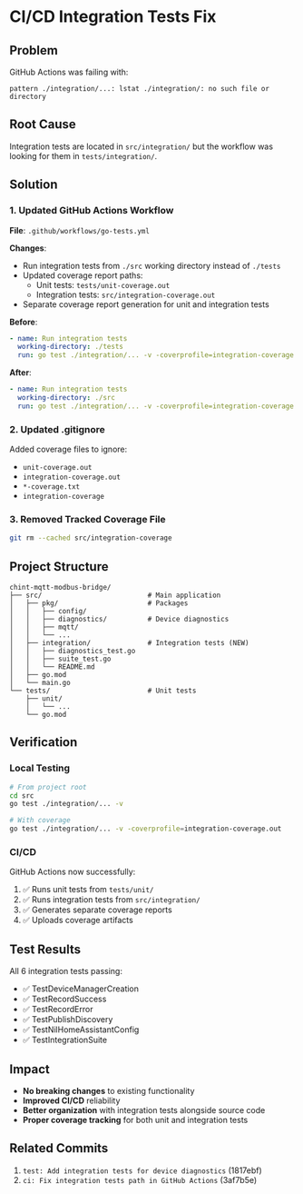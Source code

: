 # CI/CD Integration Tests Fix

## Problem
GitHub Actions was failing with:
```
pattern ./integration/...: lstat ./integration/: no such file or directory
```

## Root Cause
Integration tests are located in `src/integration/` but the workflow was looking for them in `tests/integration/`.

## Solution

### 1. Updated GitHub Actions Workflow
**File**: `.github/workflows/go-tests.yml`

**Changes**:
- Run integration tests from `./src` working directory instead of `./tests`
- Updated coverage report paths:
  - Unit tests: `tests/unit-coverage.out`
  - Integration tests: `src/integration-coverage.out`
- Separate coverage report generation for unit and integration tests

**Before**:
```yaml
- name: Run integration tests
  working-directory: ./tests
  run: go test ./integration/... -v -coverprofile=integration-coverage.out
```

**After**:
```yaml
- name: Run integration tests
  working-directory: ./src
  run: go test ./integration/... -v -coverprofile=integration-coverage.out
```

### 2. Updated .gitignore
Added coverage files to ignore:
- `unit-coverage.out`
- `integration-coverage.out`
- `*-coverage.txt`
- `integration-coverage`

### 3. Removed Tracked Coverage File
```bash
git rm --cached src/integration-coverage
```

## Project Structure

```
chint-mqtt-modbus-bridge/
├── src/                          # Main application
│   ├── pkg/                      # Packages
│   │   ├── config/
│   │   ├── diagnostics/          # Device diagnostics
│   │   ├── mqtt/
│   │   └── ...
│   ├── integration/              # Integration tests (NEW)
│   │   ├── diagnostics_test.go
│   │   ├── suite_test.go
│   │   └── README.md
│   ├── go.mod
│   └── main.go
└── tests/                        # Unit tests
    ├── unit/
    │   └── ...
    └── go.mod
```

## Verification

### Local Testing
```bash
# From project root
cd src
go test ./integration/... -v

# With coverage
go test ./integration/... -v -coverprofile=integration-coverage.out
```

### CI/CD
GitHub Actions now successfully:
1. ✅ Runs unit tests from `tests/unit/`
2. ✅ Runs integration tests from `src/integration/`
3. ✅ Generates separate coverage reports
4. ✅ Uploads coverage artifacts

## Test Results
All 6 integration tests passing:
- ✅ TestDeviceManagerCreation
- ✅ TestRecordSuccess
- ✅ TestRecordError
- ✅ TestPublishDiscovery
- ✅ TestNilHomeAssistantConfig
- ✅ TestIntegrationSuite

## Impact
- **No breaking changes** to existing functionality
- **Improved CI/CD** reliability
- **Better organization** with integration tests alongside source code
- **Proper coverage tracking** for both unit and integration tests

## Related Commits
1. `test: Add integration tests for device diagnostics` (1817ebf)
2. `ci: Fix integration tests path in GitHub Actions` (3af7b5e)
